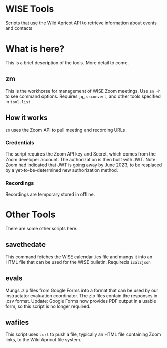 # WISE Tools
Scripts that use the Wild Apricot API to retrieve information about events and contacts
# What is here?
This is a brief description of the tools. More detail to come.
## zm
This is the workhorse for management of WISE Zoom meetings. Use ```zm -h``` to see command options.
Requires ```jq```, ```ssconvert```, and other tools specified in ```tool.list```
## How it works
```zm``` uses the Zoom API to pull meeting and recording URLs.
### Credentials
The script requires the Zoom API key and Secret, which comes from the
Zoom developer account. The authorization is then built with
JWT. Note: Zoom had indicated that JWT is going away by June 2023, to
be resplaced by a yet-to-be-determined new authorization method.
### Recordings
Recordings are temporary stored in offline. 
# Other Tools
There are some other scripts here.
## savethedate
This command fetches the WISE calendar .ics file and mungs it into an HTML file that can be used for the WISE bulletin.
Requireds ```ical2json```
## evals
Mungs .zip files from Google Forms into a format that can be used by
our instructator evaluation coordinator. The zip files contain the
responses in .csv format.
Update: Google Forms now provides PDF output in a usable form, so this script is no longer required. 
## wafiles
This script uses ```curl``` to push a file, typically an HTML file containing Zoom links, to the Wild Apricot file system.
